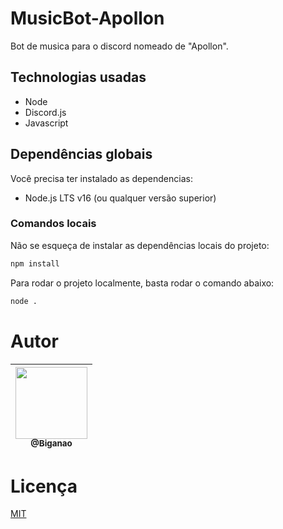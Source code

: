 # MusicBot-Apollon
Bot de musica para o discord nomeado de "Apollon".

## Technologias usadas

 * Node
 * Discord.js
 * Javascript

## Dependências globais

Você precisa ter instalado as dependencias:

- Node.js LTS v16 (ou qualquer versão superior)

### Comandos locais

Não se esqueça de instalar as dependências locais do projeto:

```bash
npm install
```

Para rodar o projeto localmente, basta rodar o comando abaixo:

```bash
node .
```

# Autor
<div align="center">

| [<img src="https://github.com/Biganao.png?size=115" width=115><br><sub>@Biganao</sub>](https://github.com/Biganao) |
| :-------------------------------------------------------------------------------------------------------------------: |

</div>

# Licença
[MIT](./LICENSE)
